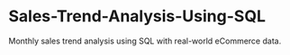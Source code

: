 # Sales-Trend-Analysis-Using-SQL
Monthly sales trend analysis using SQL with real-world eCommerce data.
